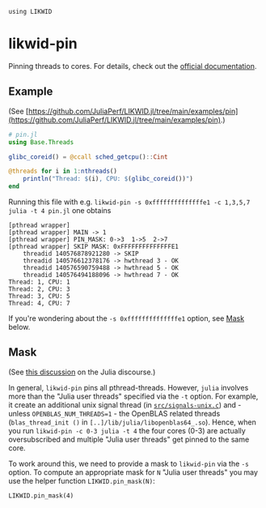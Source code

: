 ```@setup likwid
using LIKWID
```

# likwid-pin

Pinning threads to cores. For details, check out the [official documentation](https://github.com/RRZE-HPC/likwid/wiki/Likwid-Pin).

## Example

(See [https://github.com/JuliaPerf/LIKWID.jl/tree/main/examples/pin](https://github.com/JuliaPerf/LIKWID.jl/tree/main/examples/pin).)

```julia
# pin.jl
using Base.Threads

glibc_coreid() = @ccall sched_getcpu()::Cint

@threads for i in 1:nthreads()
    println("Thread: $(i), CPU: $(glibc_coreid())")
end
```

Running this file with e.g. `likwid-pin -s 0xffffffffffffffe1 -c 1,3,5,7 julia -t 4 pin.jl` one obtains
```
[pthread wrapper] 
[pthread wrapper] MAIN -> 1
[pthread wrapper] PIN_MASK: 0->3  1->5  2->7  
[pthread wrapper] SKIP MASK: 0xFFFFFFFFFFFFFFE1
	threadid 140576878921280 -> SKIP 
	threadid 140576612378176 -> hwthread 3 - OK
	threadid 140576590759488 -> hwthread 5 - OK
	threadid 140576494188096 -> hwthread 7 - OK
Thread: 1, CPU: 1
Thread: 2, CPU: 3
Thread: 3, CPU: 5
Thread: 4, CPU: 7
```

If you're wondering about the `-s 0xffffffffffffffe1` option, see [Mask](@ref) below.

## Mask

(See [this discussion](https://discourse.julialang.org/t/thread-affinitization-pinning-julia-threads-to-cores/58069/7) on the Julia discourse.)

In general, `likwid-pin` pins all pthread-threads. However, `julia` involves more than the "Julia user threads" specified via the `-t` option. For example, it create an additional unix signal thread (in [`src/signals-unix.c`](https://github.com/JuliaLang/julia/blob/master/src/signals-unix.c#L861)) and - unless `OPENBLAS_NUM_THREADS=1` - the OpenBLAS related threads (`blas_thread_init ()` in `[..]/lib/julia/libopenblas64_.so`). Hence, when you run `likwid-pin -c 0-3 julia -t 4` the four cores (0-3) are actually oversubscribed and multiple "Julia user threads" get pinned to the same core.

To work around this, we need to provide a mask to `likwid-pin` via the `-s` option. To compute an appropriate mask for `N` "Julia user threads" you may use the helper function `LIKWID.pin_mask(N)`:

```@repl likwid
LIKWID.pin_mask(4)
```